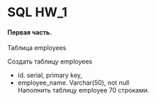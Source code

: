 # SQL HW_1  
#### Первая часть.  

Таблица employees  

Создать таблицу employees  
- id. serial,  primary key,  
- employee_name. Varchar(50), not null  
Наполнить таблицу employee 70 строками.  

